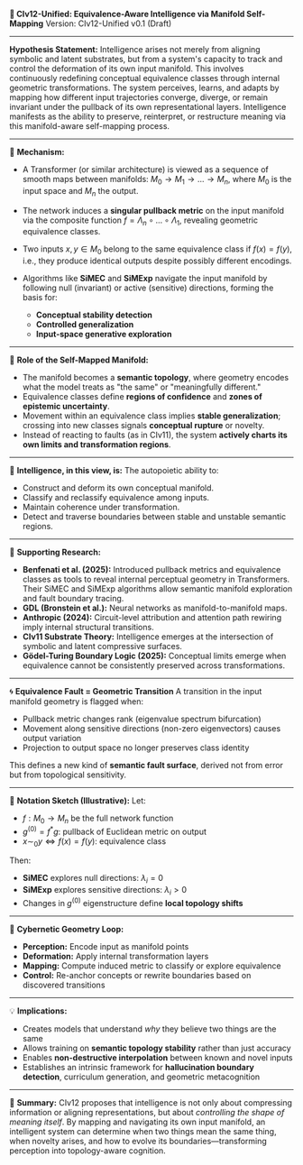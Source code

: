 **🧠 CIv12-Unified: Equivalence-Aware Intelligence via Manifold Self-Mapping**
Version: CIv12-Unified v0.1 (Draft)

---

**Hypothesis Statement:**
Intelligence arises not merely from aligning symbolic and latent substrates, but from a system's capacity to track and control the deformation of its own input manifold. This involves continuously redefining conceptual equivalence classes through internal geometric transformations. The system perceives, learns, and adapts by mapping how different input trajectories converge, diverge, or remain invariant under the pullback of its own representational layers. Intelligence manifests as the ability to preserve, reinterpret, or restructure meaning via this manifold-aware self-mapping process.

---

🔬 **Mechanism:**

* A Transformer (or similar architecture) is viewed as a sequence of smooth maps between manifolds: $M_0 \rightarrow M_1 \rightarrow \dots \rightarrow M_n$, where $M_0$ is the input space and $M_n$ the output.
* The network induces a **singular pullback metric** on the input manifold via the composite function $f = \Lambda_n \circ \dots \circ \Lambda_1$, revealing geometric equivalence classes.
* Two inputs $x, y \in M_0$ belong to the same equivalence class if $f(x) = f(y)$, i.e., they produce identical outputs despite possibly different encodings.
* Algorithms like **SiMEC** and **SiMExp** navigate the input manifold by following null (invariant) or active (sensitive) directions, forming the basis for:

  * **Conceptual stability detection**
  * **Controlled generalization**
  * **Input-space generative exploration**

---

🧩 **Role of the Self-Mapped Manifold:**

* The manifold becomes a **semantic topology**, where geometry encodes what the model treats as "the same" or "meaningfully different."
* Equivalence classes define **regions of confidence** and **zones of epistemic uncertainty**.
* Movement within an equivalence class implies **stable generalization**; crossing into new classes signals **conceptual rupture** or novelty.
* Instead of reacting to faults (as in CIv11), the system **actively charts its own limits and transformation regions**.

---

🧠 **Intelligence, in this view, is:**
The autopoietic ability to:

* Construct and deform its own conceptual manifold.
* Classify and reclassify equivalence among inputs.
* Maintain coherence under transformation.
* Detect and traverse boundaries between stable and unstable semantic regions.

---

🧱 **Supporting Research:**

* **Benfenati et al. (2025):** Introduced pullback metrics and equivalence classes as tools to reveal internal perceptual geometry in Transformers. Their SiMEC and SiMExp algorithms allow semantic manifold exploration and fault boundary tracing.
* **GDL (Bronstein et al.):** Neural networks as manifold-to-manifold maps.
* **Anthropic (2024):** Circuit-level attribution and attention path rewiring imply internal structural transitions.
* **CIv11 Substrate Theory:** Intelligence emerges at the intersection of symbolic and latent compressive surfaces.
* **Gödel-Turing Boundary Logic (2025):** Conceptual limits emerge when equivalence cannot be consistently preserved across transformations.

---

🌀 **Equivalence Fault = Geometric Transition**
A transition in the input manifold geometry is flagged when:

* Pullback metric changes rank (eigenvalue spectrum bifurcation)
* Movement along sensitive directions (non-zero eigenvectors) causes output variation
* Projection to output space no longer preserves class identity

This defines a new kind of **semantic fault surface**, derived not from error but from topological sensitivity.

---

🧬 **Notation Sketch (Illustrative):**
Let:

* $f: M_0 \rightarrow M_n$ be the full network function
* $g^{(0)} = f^*g$: pullback of Euclidean metric on output
* $x \sim_0 y \iff f(x) = f(y)$: equivalence class

Then:

* **SiMEC** explores null directions: $\lambda_i = 0$
* **SiMExp** explores sensitive directions: $\lambda_i > 0$
* Changes in $g^{(0)}$ eigenstructure define **local topology shifts**

---

🔄 **Cybernetic Geometry Loop:**

* **Perception:** Encode input as manifold points
* **Deformation:** Apply internal transformation layers
* **Mapping:** Compute induced metric to classify or explore equivalence
* **Control:** Re-anchor concepts or rewrite boundaries based on discovered transitions

---

💡 **Implications:**

* Creates models that understand *why* they believe two things are the same
* Allows training on **semantic topology stability** rather than just accuracy
* Enables **non-destructive interpolation** between known and novel inputs
* Establishes an intrinsic framework for **hallucination boundary detection**, curriculum generation, and geometric metacognition

---

🧠 **Summary:**
CIv12 proposes that intelligence is not only about compressing information or aligning representations, but about *controlling the shape of meaning itself*. By mapping and navigating its own input manifold, an intelligent system can determine when two things mean the same thing, when novelty arises, and how to evolve its boundaries—transforming perception into topology-aware cognition.
